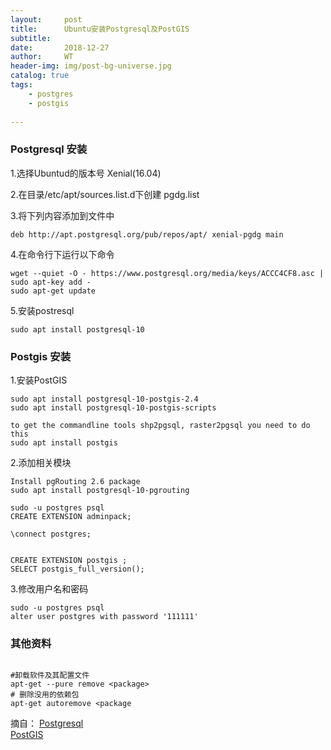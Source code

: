 ```yaml
---
layout:     post
title:      Ubuntu安装Postgresql及PostGIS
subtitle:   
date:       2018-12-27
author:     WT
header-img: img/post-bg-universe.jpg
catalog: true
tags:
    - postgres
    - postgis
    
---
```

### Postgresql 安装  
1.选择Ubuntud的版本号 Xenial(16.04)

2.在目录/etc/apt/sources.list.d下创建 pgdg.list

3.将下列内容添加到文件中

```
deb http://apt.postgresql.org/pub/repos/apt/ xenial-pgdg main
``` 
4.在命令行下运行以下命令

```
wget --quiet -O - https://www.postgresql.org/media/keys/ACCC4CF8.asc | sudo apt-key add -
sudo apt-get update
```

5.安装postresql
```
sudo apt install postgresql-10
```
### Postgis 安装

1.安装PostGIS

```
sudo apt install postgresql-10-postgis-2.4 
sudo apt install postgresql-10-postgis-scripts

to get the commandline tools shp2pgsql, raster2pgsql you need to do this
sudo apt install postgis
``` 

2.添加相关模块

```
Install pgRouting 2.6 package 
sudo apt install postgresql-10-pgrouting

sudo -u postgres psql
CREATE EXTENSION adminpack;

\connect postgres;


CREATE EXTENSION postgis ;
SELECT postgis_full_version();
```

3.修改用户名和密码

```
sudo -u postgres psql
alter user postgres with password '111111'
```


### 其他资料

```

#卸载软件及其配置文件
apt-get --pure remove <package>
# 删除没用的依赖包
apt-get autoremove <package

```


摘自：
	  [Postgresql](https://www.postgresql.org/download/linux/ubuntu/)  
      [PostGIS](http://trac.osgeo.org/postgis/wiki/UsersWikiPostGIS24UbuntuPGSQL10Apt)  
	   



  
  
  
